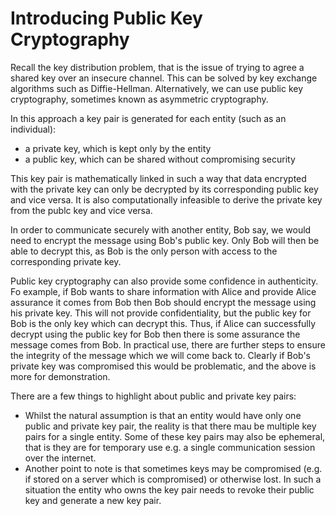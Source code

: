 # Introducing Public Key Cryptography

Recall the key distribution problem, that is the issue of trying to agree a shared key over an insecure channel. This can be solved by key exchange algorithms such as Diffie-Hellman. Alternatively, we can use public key cryptography, sometimes known as asymmetric cryptography.

In this approach a key pair is generated for each entity (such as an individual):

* a private key, which is kept only by the entity
* a public key, which can be shared without compromising security

This key pair is mathematically linked in such a way that data encrypted with the private key can only be decrypted by its corresponding public key and vice versa. It is also computationally infeasible to derive the private key from the publc key and vice versa.

In order to communicate securely with another entity, Bob say, we would need to encrypt the message using Bob's public key. Only Bob will then be able to decrypt this, as Bob is the only person with access to the corresponding private key.

Public key cryptography can also provide some confidence in authenticity. Fo example, if Bob wants to share information with Alice and provide Alice assurance it comes from Bob then Bob should encrypt the message using his private key. This will not provide confidentiality, but the public key for Bob is the only key which can decrypt this. Thus, if Alice can successfully decrypt using the public key for Bob then there is some assurance the message comes from Bob. In practical use, there are further steps to ensure the integrity of the message which we will come back to. Clearly if Bob's private key was compromised this would be problematic, and the above is more for demonstration.

There are a few things to highlight about public and private key pairs:

* Whilst the natural assumption is that an entity would have only one public and private key pair, the reality is that there mau be multiple key pairs for a single entity. Some of these key pairs may also be ephemeral, that is they are for temporary use e.g. a single communication session over the internet.
* Another point to note is that sometimes keys may be compromised (e.g. if stored on a server which is compromised) or otherwise lost. In such a situation the entity who owns the key pair needs to revoke their public key and generate a new key pair.